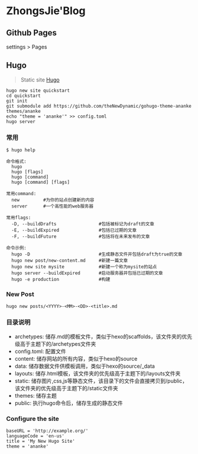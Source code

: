 # ZhongsJie'Blog


## Github Pages

settings > Pages

## Hugo

> Static site [Hugo](https://gohugo.io/)

```
hugo new site quickstart
cd quickstart
git init
git submodule add https://github.com/theNewDynamic/gohugo-theme-ananke themes/ananke
echo "theme = 'ananke'" >> config.toml
hugo server
```

### 常用
```
$ hugo help

命令格式:
  hugo
  hugo [flags]
  hugo [command]
  hugo [command] [flags]

常用command:
  new         #为你的站点创建新的内容
  server      #一个高性能的web服务器

常用flags:
  -D, --buildDrafts                #包括被标记为draft的文章
  -E, --buildExpired               #包括已过期的文章
  -F, --buildFuture                #包括将在未来发布的文章

命令示例:
  hugo -D                          #生成静态文件并包括draft为true的文章
  hugo new post/new-content.md     #新建一篇文章
  hugo new site mysite             #新建一个称为mysite的站点
  hugo server --buildExpired       #启动服务器并包括已过期的文章
  hugo -e production               #构建
```

### New Post

```
hugo new posts/<YYYY>-<MM>-<DD>-<title>.md
```
### 目录说明
- archetypes: 储存.md的模板文件，类似于hexo的scaffolds，该文件夹的优先级高于主题下的/archetypes文件夹
- config.toml: 配置文件
- content: 储存网站的所有内容，类似于hexo的source
- data: 储存数据文件供模板调用，类似于hexo的source/_data
- layouts: 储存.html模板，该文件夹的优先级高于主题下的/layouts文件夹
- static: 储存图片,css,js等静态文件，该目录下的文件会直接拷贝到/public，该文件夹的优先级高于主题下的/static文件夹
- themes: 储存主题
- public: 执行hugo命令后，储存生成的静态文件

### Configure the site

```
baseURL = 'http://example.org/'
languageCode = 'en-us'
title = 'My New Hugo Site'
theme = 'ananke'
```
